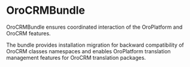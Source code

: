 # OroCRMBundle

OroCRMBundle ensures coordinated interaction of the OroPlatform and OroCRM features.

The bundle provides installation migration for backward compatibility of OroCRM classes namespaces and enables OroPlatform translation management features for OroCRM translation packages.
